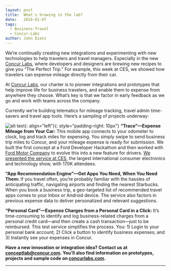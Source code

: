 ```yaml
---
layout: post
title:  What's brewing in the lab?
date:   2016-01-07
tags:
  - Business-Travel
  - Concur-Labs
author: John Dietz
---
```


We’re continually creating new integrations and experimenting with new technologies to help travelers and travel managers. Especially in the new [Concur Labs][concur-labs], where developers and designers are brewing new recipes to give you “The Perfect Trip.” For example, this week at CES, we showed how travelers can expense mileage directly from their car.


At [Concur Labs][concur-labs], our charter is to pioneer integrations and prototypes that help improve life for business travelers, and enable them to expense from anywhere they choose. What’s key is that we factor in early feedback as we go and work with teams across the company.

Currently we’re building telematics for mileage tracking, travel admin time-savers and travel app tools. Here’s a sampling of projects underway:

![alt text](https://www.concur.com/blog/wp-content/uploads/2016/01/Concur-Labs-dashboard.png){: align="left"}{: style="padding-right: 10px"}
__“Trace”—Expense Mileage from Your Car:__ This mobile app connects to your odometer to clock, log and track miles for expensing. You simply swipe to send business trip miles to Concur, and your mileage expense is ready for submission. We built the first concept at a Ford Developer Hackathon and then worked with [Ford Motor Company][ford-motor-company] to evolve this into a new feature for drivers. [We presented the service at CES][ces], the largest international consumer electronics and technology show, with 170K attendees.

__“App Recommendation Engine”—Get Apps You Need, When You Need Them:__ If you travel often, you’re probably familiar with the hassles of anticipating traffic, navigating airports and finding the nearest Starbucks. When you book a business trip, a geo-targeted list of recommended travel apps comes to your Inbox or Android device. The service also factors in previous expense data to deliver personalized and relevant suggestions.

__“Personal Card”—Expense Charges from a Personal Card in a Click:__ It’s time-consuming to identify and log business-related charges from a personal credit card—and then create a cash transaction—just to be reimbursed. This test service simplifies the process. You: 1) Login to your personal bank account; 2) Click a button to identify business expenses; and 3) Instantly see your expenses in Concur.

__Have a new innovation or integration idea? Contact us at [conceptlab@concur.com][email-concur-labs]. You’ll also find information on prototypes, projects and sample code on [concurlabs.com][concur-labs].__


-----

[concur-labs]: https://concurlabs.com/
[ford-motor-company]: https://media.ford.com/content/fordmedia/fna/us/en/news/2016/01/04/sync-apple-carplay-android-auto.html
[ces]: https://media.ford.com/content/fordmedia/fna/us/en/news/2016/01/04/sync-apple-carplay-android-auto.html
[email-concur-labs]: mailto:conceptlab@concur.com
